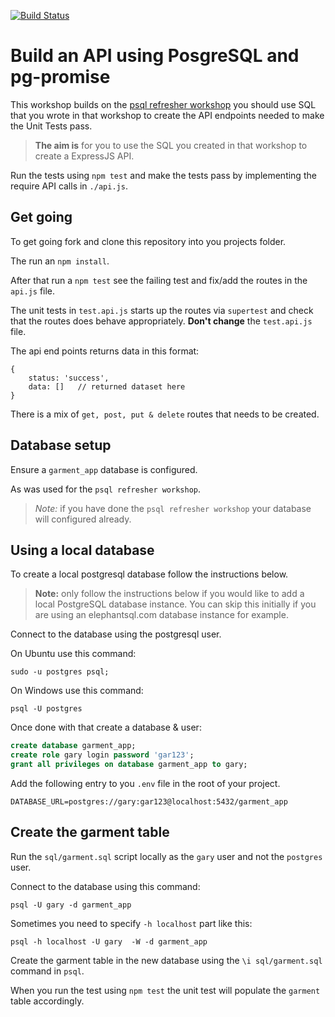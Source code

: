 [![Build Status](https://app.travis-ci.com/Okuhle-96/refresher.svg?branch=master)](https://app.travis-ci.com/Okuhle-96/refresher)
# Build an API using PosgreSQL and pg-promise

This workshop builds on the [psql refresher workshop]() you should use SQL that you wrote in that workshop to create the API endpoints needed to make the Unit Tests pass. 

> **The aim is** for you to use the SQL you created in that workshop to create a ExpressJS API.

Run the tests using `npm test` and make the tests pass by implementing the require API calls in `./api.js`.

## Get going

To get going fork and clone this repository into you projects folder.

The run an `npm install`.

After that run a `npm test` see the failing test and fix/add the routes in the `api.js` file.

The unit tests in `test.api.js` starts up the routes via `supertest` and check that the routes does behave appropriately. **Don't change** the `test.api.js` file.

The api end points returns data in this format:

```
{
	status: 'success',
	data: []   // returned dataset here
}
```

There is a mix of `get, post, put & delete` routes that needs to be created.

## Database setup

Ensure a `garment_app` database is configured.

As was used for the `psql refresher workshop`.

> *Note:* if you have done the `psql refresher workshop` your database will configured already.

## Using a local database

To create a local postgresql database follow the instructions below.

> **Note:** only follow the instructions below if you would like to add a local PostgreSQL database instance. You can skip this initially if you are using an elephantsql.com database instance for example.

Connect to the database using the postgresql user.

On Ubuntu use this command:

```
sudo -u postgres psql;
```

On Windows use this command:

```
psql -U postgres
```

Once done with that create a database & user:

```sql
create database garment_app;
create role gary login password 'gar123';
grant all privileges on database garment_app to gary;
```

Add the following entry to you `.env` file in the root of your project.

```
DATABASE_URL=postgres://gary:gar123@localhost:5432/garment_app
```

## Create the garment table

Run the `sql/garment.sql` script locally as the `gary` user and not the `postgres` user.

Connect to the database using this command:

```
psql -U gary -d garment_app
```

Sometimes you need to specify `-h localhost` part like this:

```
psql -h localhost -U gary  -W -d garment_app
```

Create the garment table in the new database using the `\i sql/garment.sql` command in `psql`.

When you run the test using `npm test` the unit test will populate the `garment` table accordingly.
